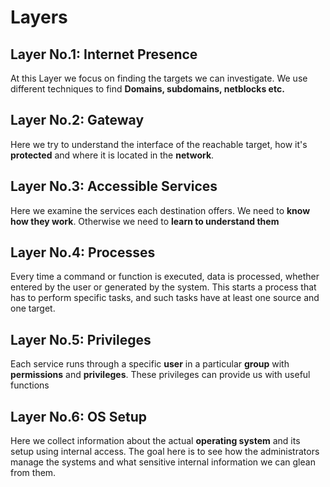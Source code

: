 # Layers

## Layer No.1: Internet Presence
 At this Layer we focus on finding the targets we can investigate. We use different techniques to find **Domains, subdomains, netblocks etc.**

## Layer No.2: Gateway
 Here we try to understand the interface of the reachable target, how it's **protected** and where it is located in the **network**.

## Layer No.3: Accessible Services
 Here we examine the services each destination offers. We need to **know how they work**. Otherwise we need to **learn to understand them**

## Layer No.4: Processes
 Every time a command or function is executed, data is processed, whether entered by the user or generated by the system. This starts a process that has to perform specific tasks, and such tasks have at least one source and one target.

## Layer No.5: Privileges
 Each service runs through a specific **user** in a particular **group** with **permissions** and **privileges**. These privileges can provide us with useful functions

## Layer No.6: OS Setup
 Here we collect information about the actual **operating system** and its setup using internal access. The goal here is to see how the administrators manage the systems and what sensitive internal information we can glean from them.